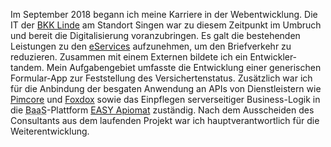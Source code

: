 Im <time datetime="2018-09">September 2018</time> begann ich meine Karriere in der Webentwicklung. Die IT der <a href="https://www.bkk-linde.de/" target="_blank">BKK Linde</a> am Standort Singen war zu diesem Zeitpunkt im Umbruch und bereit die Digitalisierung voranzubringen. Es galt die bestehenden Leistungen zu den <a href="https://www.bkk-linde.de/leistungen/serviceapp/" target="_blank">eServices</a> aufzunehmen, um den Briefverkehr zu reduzieren. Zusammen mit einem Externen bildete ich ein Entwickler&shy;tandem. Mein Aufgabengebiet umfasste die Entwicklung einer generischen Formular-App zur Feststellung des Versicherten&shy;status. Zusätzlich war ich für die Anbindung der besgaten Anwendung an APIs von Dienst&shy;leistern wie <a href="https://pimcore.com/en" target="_blank">Pimcore</a> und <a href="https://www.d-velop.de/software/foxdox" target="_blank">Foxdox</a> sowie das Einpflegen serverseitiger Business-Logik in die <abbr title="Backend as a Service">BaaS</abbr>-Plattform <a href="https://easy-software.com/en/newsroom/apiomat-the-best-of-two-worlds/" target="_blank">EASY Apiomat</a> zuständig. Nach dem Ausscheiden des Consultants aus dem laufenden Projekt war ich haupt&shy;verantwortlich für die Weiterentwicklung.
